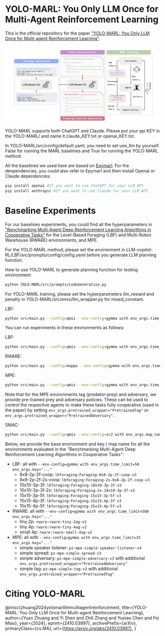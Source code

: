 # YOLO-MARL: You Only LLM Once for Multi-Agent Reinforcement Learning

This is the official repository for the paper ["YOLO-MARL: You Only LLM Once for Multi-agent Reinforcement Learning"](https://arxiv.org/abs/2410.03997).

![Framework Diagram](https://github.com/paulzyzy/YOLO-MARL/blob/master/framework.png)

YOLO-MARL supports both ChatGPT and Claude. Please put your api KEY in the YOLO-MARL/ and name it claude_KEY.txt or openai_KEY.txt.

In YOLO-MARL/src/config/default.yaml, you need to set use_llm by yourself. False for running the MARL baselines and True for running the YOLO-MARL method.

All the baselines we used here are based on [Epymarl](https://github.com/uoe-agents/epymarl). For the denpendencies, you could also refer to Epymarl and then install Openai or Claude dependencies:
```sh
pip install openai #If you want to use ChatGPT for your LLM API
pip install anthropic #If you want to use Claude for your LLM API
```

# Baseline Experiments

For our baselines experiments, you could find all the hyperparameters in ["Benchmarking Multi-Agent Deep Reinforcement Learning Algorithms in Cooperative Tasks"](https://arxiv.org/abs/2006.07869) for the Level-Based Foraging (LBF) and Multi-Robot Warehouse (RWARE) environments, and MPE. 

For the YOLO-MARL method, please set the environment in LLM-copilot-RL/LBF/src/prompts/config/config.yaml before you generate LLM planning function.

How to use YOLO-MARL to generate planning function for testing environment:
```sh
python YOLO-MARL/src/prompts/codeGeneration.py
```

For YOLO-MARL training, please set the hyperparameters llm_reward and penalty in YOLO-MARL/src/envs/llm_wrapper.py for mixed_constant.

LBF:
```sh
python src/main.py --config=qmix --env-config=gymma with env_args.time_limit=50 env_args.key="lbforaging:Foraging-8x8-2p-3f-v3"
```

You can run experiments in these environments as follows:

LBF:
```sh
python src/main.py --config=qmix --env-config=gymma with env_args.time_limit=50 env_args.key="lbforaging:Foraging-8x8-2p-3f-v3"
```

RWARE:
```sh
python src/main.py --config=mappo --env-config=gymma with env_args.time_limit=500 env_args.key="rware:rware-tiny-2ag-v2"
```

MPE:
```sh
python src/main.py --config=qmix --env-config=gymma with env_args.time_limit=25 env_args.key="pz-mpe-simple-spread-v3"
```
Note that for the MPE environments tag (predator-prey) and adversary, we provide pre-trained prey and adversary policies. These can be used to control the respective agents to make these tasks fully cooperative (used in the paper) by setting `env_args.pretrained_wrapper="PretrainedTag"` or `env_args.pretrained_wrapper="PretrainedAdversary"`.

SMAC:
```sh
python src/main.py --config=qmix --env-config=sc2 with env_args.map_name="3s5z"
```

Below, we provide the base environment and key / map name for all the environments evaluated in the "Benchmarking Multi-Agent Deep Reinforcement Learning Algorithms in Cooperative Tasks":

- LBF: all with `--env-config=gymma with env_args.time_limit=50 env_args.key="..."`
  - 8x8-2p-2f-coop: `lbforaging:Foraging-8x8-2p-2f-coop-v3`
  - 8x8-2p-2f-2s-coop: `lbforaging:Foraging-2s-8x8-2p-2f-coop-v3`
  - 10x10-3p-3f: `lbforaging:Foraging-10x10-3p-3f-v3`
  - 10x10-3p-3f-2s: `lbforaging:Foraging-2s-10x10-3p-3f-v3`
  - 15x15-3p-5f: `lbforaging:Foraging-15x15-3p-5f-v3`
  - 15x15-4p-3f: `lbforaging:Foraging-15x15-4p-3f-v3`
  - 15x15-4p-5f: `lbforaging:Foraging-15x15-4p-5f-v3`
- RWARE: all with `--env-config=gymma with env_args.time_limit=500 env_args.key="..."`
  - tiny 2p: `rware:rware-tiny-2ag-v2`
  - tiny 4p: `rware:rware-tiny-4ag-v2`
  - small 4p: `rware:rware-small-4ag-v2`
- MPE: all with `--env-config=gymma with env_args.time_limit=25 env_args.key="..."`
  - simple speaker listener: `pz-mpe-simple-speaker-listener-v4`
  - simple spread: `pz-mpe-simple-spread-v3`
  - simple adversary: `pz-mpe-simple-adversary-v3` with additional `env_args.pretrained_wrapper="PretrainedAdversary"`
  - simple tag: `pz-mpe-simple-tag-v3` with additional `env_args.pretrained_wrapper="PretrainedTag"`

# Citing YOLO-MARL
@misc{zhuang2024yolomarlllmmultiagentreinforcement,
      title={YOLO-MARL: You Only LLM Once for Multi-agent Reinforcement Learning}, 
      author={Yuan Zhuang and Yi Shen and Zhili Zhang and Yuxiao Chen and Fei Miao},
      year={2024},
      eprint={2410.03997},
      archivePrefix={arXiv},
      primaryClass={cs.MA},
      url={https://arxiv.org/abs/2410.03997}, 
}
